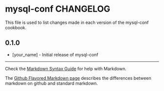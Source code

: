 mysql-conf CHANGELOG
====================

This file is used to list changes made in each version of the mysql-conf cookbook.

0.1.0
-----
- [your_name] - Initial release of mysql-conf

- - -
Check the [Markdown Syntax Guide](http://daringfireball.net/projects/markdown/syntax) for help with Markdown.

The [Github Flavored Markdown page](http://github.github.com/github-flavored-markdown/) describes the differences between markdown on github and standard markdown.
